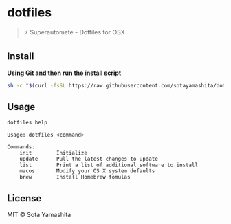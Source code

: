 # dotfiles

> :zap: Superautomate - Dotfiles for OSX

## Install

**Using Git and then run the install script**

```bash
sh -c "$(curl -fsSL https://raw.githubusercontent.com/sotayamashita/dotfiles/master/bin/dotfiles) init"
```

## Usage

```bash
dotfiles help
```
```
Usage: dotfiles <command>

Commands:
    init        Initialize
    update      Pull the latest changes to update
    list        Print a list of additional software to install
    macos       Modify your OS X system defaults
    brew        Install Homebrew fomulas
```

## License

MIT © Sota Yamashita
